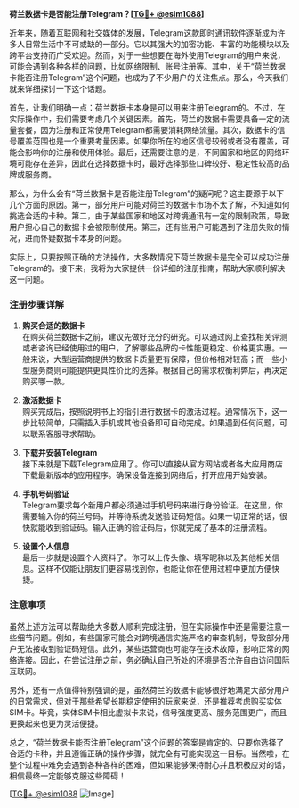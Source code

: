 **荷兰数据卡是否能注册Telegram？[[TG💪+ @esim1088](https://t.me/s/esim1088)]**

近年来，随着互联网和社交媒体的发展，Telegram这款即时通讯软件逐渐成为许多人日常生活中不可或缺的一部分。它以其强大的加密功能、丰富的功能模块以及跨平台支持而广受欢迎。然而，对于一些想要在海外使用Telegram的用户来说，可能会遇到各种各样的问题，比如网络限制、账号注册等。其中，关于“荷兰数据卡能否注册Telegram”这个问题，也成为了不少用户的关注焦点。那么，今天我们就来详细探讨一下这个话题。

首先，让我们明确一点：荷兰数据卡本身是可以用来注册Telegram的。不过，在实际操作中，我们需要考虑几个关键因素。首先，荷兰的数据卡需要具备一定的流量套餐，因为注册和正常使用Telegram都需要消耗网络流量。其次，数据卡的信号覆盖范围也是一个重要考量因素。如果你所在的地区信号较弱或者没有覆盖，可能会影响你的注册和使用体验。最后，还需要注意的是，不同国家和地区的网络环境可能存在差异，因此在选择数据卡时，最好选择那些口碑较好、稳定性较高的品牌或服务商。

那么，为什么会有“荷兰数据卡是否能注册Telegram”的疑问呢？这主要源于以下几个方面的原因。第一，部分用户可能对荷兰的数据卡市场不太了解，不知道如何挑选合适的卡种。第二，由于某些国家和地区对跨境通讯有一定的限制政策，导致用户担心自己的数据卡会被限制使用。第三，还有些用户可能遇到了注册失败的情况，进而怀疑数据卡本身的问题。

实际上，只要按照正确的方法操作，大多数情况下荷兰数据卡是完全可以成功注册Telegram的。接下来，我将为大家提供一份详细的注册指南，帮助大家顺利解决这一问题。

### 注册步骤详解

1. **购买合适的数据卡**  
   在购买荷兰数据卡之前，建议先做好充分的研究。可以通过网上查找相关评测或者咨询已经使用过的用户，了解哪些品牌的卡性能更稳定、价格更实惠。一般来说，大型运营商提供的数据卡质量更有保障，但价格相对较高；而一些小型服务商则可能提供更具性价比的选择。根据自己的需求权衡利弊后，再决定购买哪一款。

2. **激活数据卡**  
   购买完成后，按照说明书上的指引进行数据卡的激活过程。通常情况下，这一步比较简单，只需插入手机或其他设备即可自动完成。如果遇到任何问题，可以联系客服寻求帮助。

3. **下载并安装Telegram**  
   接下来就是下载Telegram应用了。你可以直接从官方网站或者各大应用商店下载最新版本的应用程序。确保设备连接到网络后，打开应用开始安装。

4. **手机号码验证**  
   Telegram要求每个新用户都必须通过手机号码来进行身份验证。在这里，你需要输入你的荷兰号码，并等待系统发送验证码短信。如果一切正常的话，很快就能收到验证码。输入正确的验证码后，你就完成了基本的注册流程。

5. **设置个人信息**  
   最后一步就是设置个人资料了。你可以上传头像、填写昵称以及其他相关信息。这样不仅能让朋友们更容易找到你，也能让你在使用过程中更加方便快捷。

### 注意事项

虽然上述方法可以帮助绝大多数人顺利完成注册，但在实际操作中还是需要注意一些细节问题。例如，有些国家可能会对跨境通信实施严格的审查机制，导致部分用户无法接收到验证码短信。此外，某些运营商也可能存在技术故障，影响正常的网络连接。因此，在尝试注册之前，务必确认自己所处的环境是否允许自由访问国际互联网。

另外，还有一点值得特别强调的是，虽然荷兰的数据卡能够很好地满足大部分用户的日常需求，但对于那些希望长期稳定使用的玩家来说，还是推荐考虑购买实体SIM卡。毕竟，实体SIM卡相比虚拟卡来说，信号强度更高、服务范围更广，而且更换起来也更为灵活便捷。

总之，“荷兰数据卡能否注册Telegram”这个问题的答案是肯定的。只要你选择了合适的卡种，并且遵循正确的操作步骤，就完全有可能实现这一目标。当然啦，在整个过程中难免会遇到各种各样的困难，但如果能够保持耐心并且积极应对的话，相信最终一定能够克服这些障碍！

[[TG💪+ @esim1088](https://t.me/s/esim1088) ![Image](https://i.postimg.cc/4NQfJmqS/Snipaste-2025-05-13-00-14-12.png)]